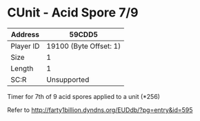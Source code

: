
#  CUnit - Acid Spore 7/9
Address   | 59CDD5
----------|-------------
Player ID | 19100 (Byte Offset: 1)
Size 	  | 1
Length 	  | 1
SC:R      | Unsupported

Timer for 7th of 9 acid spores applied to a unit (*256)

Refer to http://farty1billion.dyndns.org/EUDdb/?pg=entry&id=595

